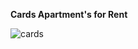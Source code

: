 **Cards Apartment's for Rent**

![cards](https://github.com/Yulia2120/cards_apartments/assets/87224511/105d8fb9-7d62-4ea3-af24-3dc3b22ca9ac)

